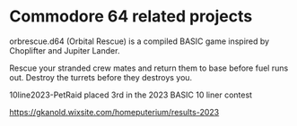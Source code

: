 <h1>Commodore 64 related projects</H1>

orbrescue.d64 (Orbital Rescue) is a compiled BASIC game inspired by Choplifter and Jupiter Lander.

Rescue your stranded crew mates and return them to base before fuel runs out.  Destroy the turrets before they destroys you.


10line2023-PetRaid placed 3rd in the 2023 BASIC 10 liner contest

https://gkanold.wixsite.com/homeputerium/results-2023

